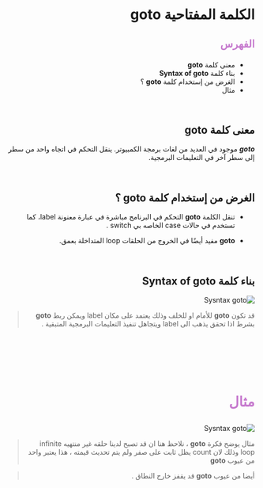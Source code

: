 <div dir=rtl>

#  الكلمة المفتاحية **goto**  

##  <p style="color: #c67ace">الفهرس </p>

  *  معنى كلمة  **goto** 
  * بناء كلمة **Syntax of goto** 
  *   الغرض  من إستخدام  كلمة **goto** ؟
  * مثال  

 
 &nbsp;


  ##  معنى كلمة  **goto** 

***goto*** موجود في العديد من لغات برمجة الكمبيوتر. ينقل التحكم في اتجاه واحد من سطر إلى سطر آخر في التعليمات البرمجية.



 &nbsp;


## الغرض  من إستخدام  كلمة **goto** ؟
 * تنقل الكلمة  **goto** التحكم في البرنامج مباشرة في عبارة معنونة label، كما تستخدم في حالات case  الخاصه بي switch .

 *  **goto** مفيد أيضًا في الخروج من الحلقات  loop المتداخلة بعمق.


 &nbsp;

## بناء كلمة **Syntax of goto**

![Sysntax goto](https://cdn.tutorialgateway.org/wp-content/uploads/Goto-Syntax.jpg)

 
>قد تكون  **goto** للأمام او للخلف وذلك يعتمد على مكان label  ويمكن ربط  **goto** بشرط اذا تحقق يذهب الى label ويتجاهل تنفيذ التعليمات البرمجية المتبقية .

  &nbsp;

 &nbsp;






 &nbsp;

# <p style="color: #c67ace">مثال </p>  
 
![Sysntax goto](https://www.embedded.com/wp-content/uploads/media-1179594-jb20130305listing1.png
)
>  مثال يوضح فكرة **goto**  ، نلاحظ هنا ان قد تصبح لدينا حلقه غير منتهيه infinite  loop  وذلك لان count
 يظل ثابت على صفر ولم يتم تحديث قيمته ، هذا يعتبر واحد من عيوب **goto**

 > أيضا من عيوب **goto** قد يقفز خارج النطاق .



  &nbsp;


 </div>